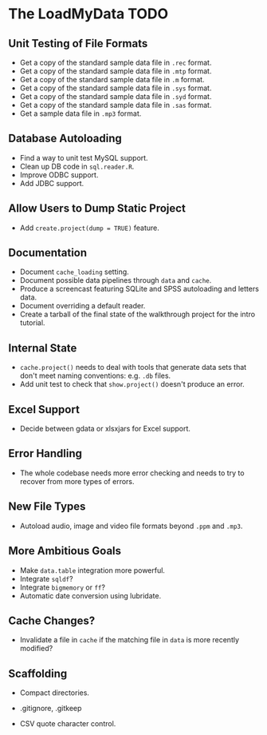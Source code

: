 # The LoadMyData TODO

## Unit Testing of File Formats
* Get a copy of the standard sample data file in `.rec` format.
* Get a copy of the standard sample data file in `.mtp` format.
* Get a copy of the standard sample data file in `.m` format.
* Get a copy of the standard sample data file in `.sys` format.
* Get a copy of the standard sample data file in `.syd` format.
* Get a copy of the standard sample data file in `.sas` format.
* Get a sample data file in `.mp3` format.

## Database Autoloading
* Find a way to unit test MySQL support.
* Clean up DB code in `sql.reader.R`.
* Improve ODBC support.
* Add JDBC support.
 
## Allow Users to Dump Static Project
* Add `create.project(dump = TRUE)` feature.

## Documentation
* Document `cache_loading` setting.
* Document possible data pipelines through `data` and `cache`.
* Produce a screencast featuring SQLite and SPSS autoloading and letters data.
* Document overriding a default reader.
* Create a tarball of the final state of the walkthrough project for the intro tutorial.

## Internal State
* `cache.project()` needs to deal with tools that generate data sets that don't meet naming conventions: e.g. `.db` files.
* Add unit test to check that `show.project()` doesn't produce an error.

## Excel Support
* Decide between gdata or xlsxjars for Excel support.

## Error Handling
* The whole codebase needs more error checking and needs to try to recover from more types of errors.

## New File Types
* Autoload audio, image and video file formats beyond `.ppm` and `.mp3`.

## More Ambitious Goals
* Make `data.table` integration more powerful.
* Integrate `sqldf`?
* Integrate `bigmemory` or `ff`?
* Automatic date conversion using lubridate.

## Cache Changes?
* Invalidate a file in `cache` if the matching file in `data` is more recently modified?

## Scaffolding
* Compact directories.
* .gitignore, .gitkeep

* CSV quote character control.
